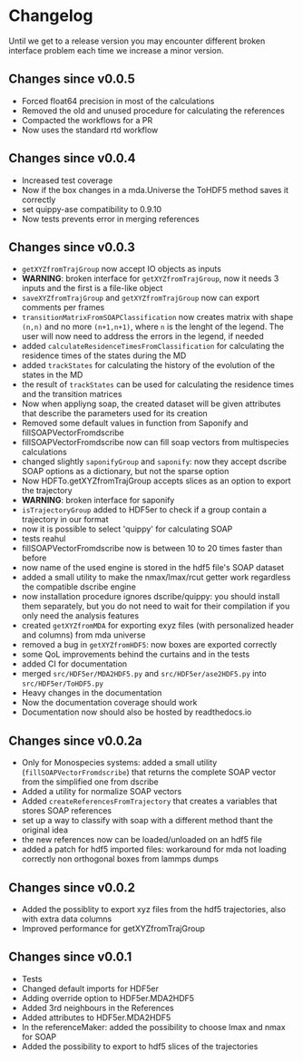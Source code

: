 # Changelog

Until we get to a release version you may encounter different broken interface problem each time we increase a minor version.

## Changes since v0.0.5

- Forced float64 precision in most of the calculations
- Removed the old and unused procedure for calculating the references
- Compacted the workflows for a PR
- Now uses the standard rtd workflow

## Changes since v0.0.4

- Increased test coverage
- Now if the box changes in a mda.Universe the ToHDF5 method saves it correctly
- set quippy-ase compatibility to 0.9.10
- Now tests prevents error in merging references

## Changes since v0.0.3

- `getXYZfromTrajGroup` now accept IO objects as inputs
- **WARNING**: broken interface for `getXYZfromTrajGroup`, now it needs 3 inputs and the first is a file-like object
- `saveXYZfromTrajGroup` and `getXYZfromTrajGroup` now can export comments per frames
- `transitionMatrixFromSOAPClassification` now creates matrix with shape  `(n,n)` and no more `(n+1,n+1)`, where `n` is the lenght of the legend. The user will now need to address the errors in the legend, if needed
- added `calculateResidenceTimesFromClassification` for calculating the residence times of the states during the MD
- added `trackStates` for calculating the history of the evolution of the states in the MD
- the result of `trackStates` can be used for calculating the residence times and the transition matrices
- Now when appliyng soap, the created dataset will be given attributes that describe the parameters used for its creation
- Removed some default values in function from Saponify and fillSOAPVectorFromdscribe
- fillSOAPVectorFromdscribe now can fill soap vectors from multispecies calculations
- changed slightly `saponifyGroup` and `saponify`: now they accept dscribe SOAP options as a dictionary, but not the sparse option
- Now HDFTo.getXYZfromTrajGroup accepts slices as an option to export the trajectory
- **WARNING**: broken interface for saponify
- `isTrajectoryGroup` added to HDF5er to check if a group contain a trajectory in our format
- now it is possible to select 'quippy' for calculating SOAP
- tests reahul
- fillSOAPVectorFromdscribe now is between 10 to 20 times faster than before
- now name of the used engine is stored in the hdf5 file's SOAP dataset
- added a small utility to make the nmax/lmax/rcut getter work regardless the compatible dscribe engine
- now installation procedure ignores dscribe/quippy: you should install them separately, but you do not need to wait for their compilation if you only need the analysis features
- created `getXYZfromMDA` for exporting exyz files (with personalized header and columns) from mda universe
- removed a bug in `getXYZfromHDF5`: now boxes are exported correctly
- some QoL improvements behind the curtains and in the tests
- added CI for documentation
- merged `src/HDF5er/MDA2HDF5.py` and `src/HDF5er/ase2HDF5.py` into `src/HDF5er/ToHDF5.py`
- Heavy changes in the documentation
- Now the documentation coverage should work
- Documentation now should also be hosted by readthedocs.io

## Changes since v0.0.2a

- Only for Monospecies systems: added a small utility (`fillSOAPVectorFromdscribe`) that returns the complete SOAP vector from the simplified one from dscribe
- Added a utility for normalize SOAP vectors
- Added `createReferencesFromTrajectory` that creates a variables that stores SOAP references
- set up a way to classify with soap with a different method thant the original idea
- the new references now can be loaded/unloaded on an hdf5 file
- added a patch for hdf5 imported files: workaround for mda not loading correctly non orthogonal boxes from lammps dumps

## Changes since v0.0.2

- Added the possiblity to export xyz files from the hdf5 trajectories, also with extra data columns
- Improved performance for getXYZfromTrajGroup

## Changes since v0.0.1

- Tests
- Changed default imports for HDF5er
- Adding override option to HDF5er.MDA2HDF5
- Added 3rd neighbours in the References
- Added attributes to HDF5er.MDA2HDF5
- In the referenceMaker: added the possibility to choose lmax and nmax for SOAP
- Added the possibility to export to hdf5 slices of the trajectories
